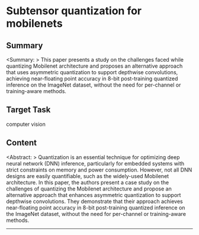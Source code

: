 # Subtensor quantization for mobilenets

## Summary

<Summary: > This paper presents a study on the challenges faced while quantizing Mobilenet architecture and proposes an alternative approach that uses asymmetric quantization to support depthwise convolutions, achieving near-floating point accuracy in 8-bit post-training quantized inference on the ImageNet dataset, without the need for per-channel or training-aware methods.


## Target Task

computer vision

## Content

<Abstract: > Quantization is an essential technique for optimizing deep neural network (DNN) inference, particularly for embedded systems with strict constraints on memory and power consumption. However, not all DNN designs are easily quantifiable, such as the widely-used Mobilenet architecture. In this paper, the authors present a case study on the challenges of quantizing the Mobilenet architecture and propose an alternative approach that enhances asymmetric quantization to support depthwise convolutions. They demonstrate that their approach achieves near-floating point accuracy in 8-bit post-training quantized inference on the ImageNet dataset, without the need for per-channel or training-aware methods.



---

